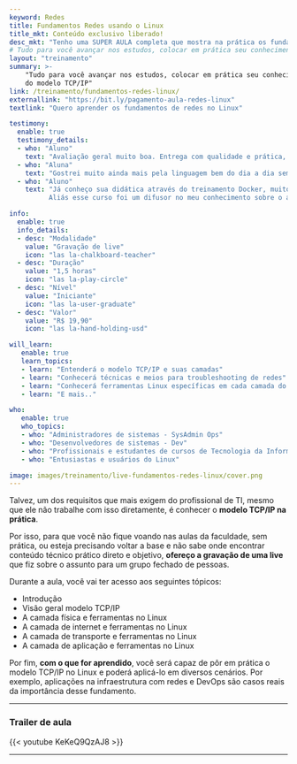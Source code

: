 ```yaml
---
keyword: Redes
title: Fundamentos Redes usando o Linux
title_mkt: Conteúdo exclusivo liberado! 
desc_mkt: "Tenho uma SUPER AULA completa que mostra na prática os fundamentos de redes no Linux. São quase 2h de pura imersão nesse fundamento tão importante para que área técnica de TI."
# Tudo para você avançar nos estudos, colocar em prática seu conhecimento e sair da inércia em relação ao fundamentos do modelo TCP/IP
layout: "treinamento"
summary: >-
    "Tudo para você avançar nos estudos, colocar em prática seu conhecimento e sair da inércia em relação ao fundamentos
    do modelo TCP/IP"
link: /treinamento/fundamentos-redes-linux/
externallink: "https://bit.ly/pagamento-aula-redes-linux"
textlink: "Quero aprender os fundamentos de redes no Linux"

testimony:
  enable: true
  testimony_details:
  - who: "Aluno"
    text: "Avaliação geral muito boa. Entrega com qualidade e prática, o famoso direto ao ponto!"
  - who: "Aluna"
    text: "Gostrei muito ainda mais pela linguagem bem do dia a dia sem rodeios" 
  - who: "Aluno"
    text: "Já conheço sua didática através do treinamento Docker, muito boa! 
          Aliás esse curso foi um difusor no meu conhecimento sobre o assunto."

info:
  enable: true
  info_details:
  - desc: "Modalidade"
    value: "Gravação de live"
    icon: "las la-chalkboard-teacher"
  - desc: "Duração"
    value: "1,5 horas"
    icon: "las la-play-circle"
  - desc: "Nível"
    value: "Iniciante"
    icon: "las la-user-graduate"
  - desc: "Valor"
    value: "R$ 19,90"
    icon: "las la-hand-holding-usd"

will_learn:
   enable: true
   learn_topics:
   - learn: "Entenderá o modelo TCP/IP e suas camadas"
   - learn: "Conhecerá técnicas e meios para troubleshooting de redes"
   - learn: "Conhecerá ferramentas Linux específicas em cada camada do modelo TCP/IP (física, internet, transporte e aplicação)"
   - learn: "E mais.."

who:
   enable: true
   who_topics:
   - who: "Administradores de sistemas - SysAdmin Ops"
   - who: "Desenvolvedores de sistemas - Dev"
   - who: "Profissionais e estudantes de cursos de Tecnologia da Informação"
   - who: "Entusiastas e usuários do Linux"

image: images/treinamento/live-fundamentos-redes-linux/cover.png
---
```


Talvez, um dos requisitos que mais exigem do profissional de TI, mesmo que ele não trabalhe com isso diretamente, 
é conhecer o **modelo TCP/IP na prática**. 

Por isso, para que você não fique voando nas aulas da faculdade, sem prática, ou esteja precisando voltar a base e não sabe 
onde encontrar conteúdo técnico prático direto e objetivo, **ofereço a gravação de uma live** que fiz sobre o assunto para um grupo fechado de pessoas.

Durante a aula, você vai ter acesso aos seguintes tópicos:

- Introdução
- Visão geral modelo TCP/IP
- A camada física e ferramentas no Linux
- A camada de internet e ferramentas no Linux
- A camada de transporte e ferramentas no Linux
- A camada de aplicação e ferramentas no Linux

Por fim, **com o que for aprendido**, você será capaz de pôr em prática o modelo TCP/IP no Linux e poderá aplicá-lo em diversos cenários. 
Por exemplo, aplicações na infraestrutura com redes e DevOps são casos reais da importância desse fundamento.

---

### Trailer de aula

{{< youtube KeKeQ9QzAJ8 >}}

---

